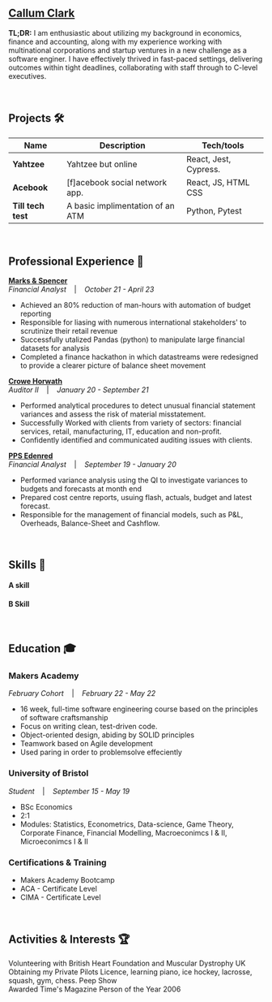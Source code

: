 ## **[Callum Clark](linkedin.com)**

**TL;DR:** I am enthusiastic about utilizing my background in economics, finance and accounting, along with my experience working with multinational corporations and startup ventures in a new challenge as a software enginer. I have effectively thrived in fast-paced settings, delivering outcomes within tight deadlines, collaborating with staff through to C-level executives.

<br>

## Projects 🛠️

| Name                         | Description       | Tech/tools        |
| ---------------------------- | ----------------- | ----------------- |
| **Yahtzee**            | Yahtzee but online | React, Jest, Cypress. |
| **Acebook**      | [f]acebook social network app. | React, JS, HTML CSS              |
| **Till tech test**      | A basic implimentation of an ATM | Python, Pytest              |

<br>

## Professional Experience 💼

**[Marks & Spencer](https://www.marksandspencer.com/)**  
_Financial Analyst_ &nbsp;&nbsp;&nbsp;|&nbsp;&nbsp;&nbsp; *October 21 - April 23*

- Achieved an 80% reduction of man-hours with automation of budget reporting
- Responsible for liasing with numerous international stakeholders' to scrutinize their retail revenue
- Successfully utalized Pandas (python) to manipulate large financial datasets for analysis
- Completed a finance hackathon in which datastreams were redesigned to provide a clearer picture of balance sheet movement

**[Crowe Horwath](https://www.crowe.com/global)**  
_Auditor II_ &nbsp;&nbsp;&nbsp;|&nbsp;&nbsp;&nbsp; *January 20 - September 21*

- Performed analytical procedures to detect unusual financial statement variances and assess the risk of material misstatement.
- Successfully Worked with clients from variety of sectors: financial services, retail, manufacturing, IT, education and non-profit.
- Confidently identified and communicated auditing issues with clients.


**[PPS Edenred](https://www.pps.edenred.com/)**  
_Financial Analyst_ &nbsp;&nbsp;&nbsp;|&nbsp;&nbsp;&nbsp; *September 19 - January 20*

- Performed variance analysis using the QI to investigate variances to budgets and forecasts at month end
- Prepared cost centre reports, usuing flash, actuals, budget and latest forecast.
- Responsible for the management of financial models, such as P&L, Overheads, Balance-Sheet and Cashflow.

<br>

## Skills 🧰

#### A skill
#### B Skill

<br>

## Education 🎓

### **Makers Academy**
_February Cohort_ &nbsp;&nbsp;&nbsp;|&nbsp;&nbsp;&nbsp; *February 22 - May 22*

- 16 week, full-time software engineering course based on the principles of software craftsmanship
- Focus on writing clean, test-driven code.
- Object-oriented design, abiding by SOLID principles
- Teamwork based on Agile development
- Used paring in order to problemsolve effeciently

### **University of Bristol**
_Student_ &nbsp;&nbsp;&nbsp;|&nbsp;&nbsp;&nbsp; *September 15 - May 19*

- BSc Economics
- 2:1
- Modules: Statistics, Econometrics, Data-science, Game Theory, Corporate Finance, Financial Modelling, Macroeconimcs I & II, Microeconimcs I & II

### **Certifications & Training**

- Makers Academy Bootcamp  
- ACA - Certificate Level  
- CIMA - Certificate Level

<br>

## Activities & Interests 🏆

Volunteering with British Heart Foundation and Muscular Dystrophy UK  
Obtaining my Private Pilots Licence, learning piano, ice hockey, lacrosse, squash, gym, chess. Peep Show  
Awarded Time's Magazine Person of the Year 2006
